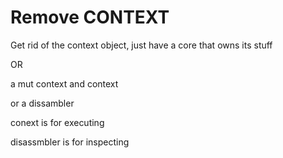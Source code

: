 # Remove CONTEXT

Get rid of the context object, just have a core that owns its stuff

OR

a mut context and context

or a dissambler

conext is for executing

disassmbler is for inspecting

